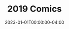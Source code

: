 ---
title: "2019 Comics"
type: "manual-list"
date: 2023-01-01T00:00:00-04:00
draft: false
categories: ["Projects", "Grafald"]
is_subpage: true
exclude_from_nav: true
manual_links:
    - projects/grafald/comics/bonus_38.md
    - projects/grafald/comics/97.md
    - projects/grafald/comics/bonus_39.md
    - projects/grafald/comics/bonus_40.md
---